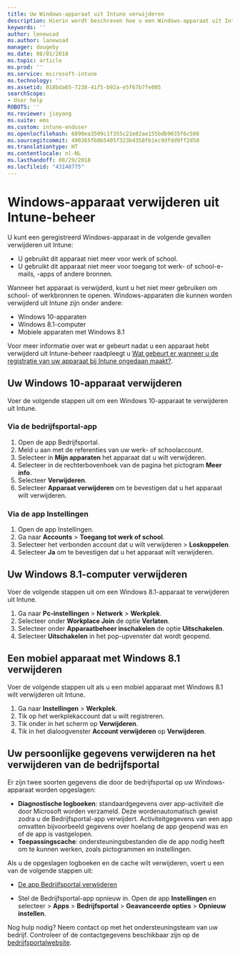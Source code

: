 ```yaml
---
title: Uw Windows-apparaat uit Intune verwijderen
description: Hierin wordt beschreven hoe u een Windows-apparaat uit Intune kunt verwijderen
keywords: ''
author: lenewsad
ms.author: lanewsad
manager: dougeby
ms.date: 08/01/2018
ms.topic: article
ms.prod: ''
ms.service: microsoft-intune
ms.technology: ''
ms.assetid: 018bda65-7238-41f5-b92a-e5f67b7fe085
searchScope:
- User help
ROBOTS: ''
ms.reviewer: jieyang
ms.suite: ems
ms.custom: intune-enduser
ms.openlocfilehash: 6090ea3509c1f355c21e02ae155bdb9035f6c508
ms.sourcegitcommit: 490365fb8b5405f323b4358fb1ec9dfdd9ff2d58
ms.translationtype: HT
ms.contentlocale: nl-NL
ms.lasthandoff: 08/29/2018
ms.locfileid: "43148775"
---
```

# <a name="remove-your-windows-device-from-intune-management"></a>Windows-apparaat verwijderen uit Intune-beheer

U kunt een geregistreerd Windows-apparaat in de volgende gevallen verwijderen uit Intune:  
* U gebruikt dit apparaat niet meer voor werk of school. 
* U gebruikt dit apparaat niet meer voor toegang tot werk- of school-e-mails, -apps of andere bronnen.

Wanneer het apparaat is verwijderd, kunt u het niet meer gebruiken om school- of werkbronnen te openen. Windows-apparaten die kunnen worden verwijderd uit Intune zijn onder andere:  
* Windows 10-apparaten 
* Windows 8.1-computer
* Mobiele apparaten met Windows 8.1
 
Voor meer informatie over wat er gebeurt nadat u een apparaat hebt verwijderd uit Intune-beheer raadpleegt u [Wat gebeurt er wanneer u de registratie van uw apparaat bij Intune ongedaan maakt?](what-happens-if-you-unenroll-your-device-from-intune-windows.md).

## <a name="remove-your-windows-10-device"></a>Uw Windows 10-apparaat verwijderen
Voer de volgende stappen uit om een Windows 10-apparaat te verwijderen uit Intune.

### <a name="via-the-company-portal-app"></a>Via de bedrijfsportal-app

1. Open de app Bedrijfsportal.
2. Meld u aan met de referenties van uw werk- of schoolaccount.
3. Selecteer in **Mijn apparaten** het apparaat dat u wilt verwijderen.
4. Selecteer in de rechterbovenhoek van de pagina het pictogram **Meer info**.
5. Selecteer **Verwijderen**. 
6. Selecteer **Apparaat verwijderen** om te bevestigen dat u het apparaat wilt verwijderen.

### <a name="via-device-settings-app"></a>Via de app Instellingen
1. Open de app Instellingen. 
2. Ga naar **Accounts** > **Toegang tot werk of school**.
3. Selecteer het verbonden account dat u wilt verwijderen > **Loskoppelen**.
4. Selecteer **Ja** om te bevestigen dat u het apparaat wilt verwijderen.

## <a name="remove-your-windows-81-computer"></a>Uw Windows 8.1-computer verwijderen
Voer de volgende stappen uit om een Windows 8.1-apparaat te verwijderen uit Intune.

1.  Ga naar **Pc-instellingen** > **Netwerk** > **Werkplek**.
2.  Selecteer onder **Workplace Join** de optie **Verlaten**.
3.  Selecteer onder **Apparaatbeheer inschakelen** de optie **Uitschakelen**.
4.  Selecteer **Uitschakelen** in het pop-upvenster dat wordt geopend.

## <a name="remove-your-windows-81-mobile-device"></a>Een mobiel apparaat met Windows 8.1 verwijderen
Voer de volgende stappen uit als u een mobiel apparaat met Windows 8.1 wilt verwijderen uit Intune.

1.  Ga naar **Instellingen** > **Werkplek**.
2.  Tik op het werkplekaccount dat u wilt registreren.
3.  Tik onder in het scherm op **Verwijderen**.
4.  Tik in het dialoogvenster **Account verwijderen** op **Verwijderen**.  
## <a name="removing-your-personal-information-after-removing-the-company-portal"></a>Uw persoonlijke gegevens verwijderen na het verwijderen van de bedrijfsportal
Er zijn twee soorten gegevens die door de bedrijfsportal op uw Windows-apparaat worden opgeslagen:

-   **Diagnostische logboeken**: standaardgegevens over app-activiteit die door Microsoft worden verzameld. Deze wordenautomatisch gewist zodra u de Bedrijfsportal-app verwijdert. Activiteitgegevens van een app omvatten bijvoorbeeld gegevens over hoelang de app geopend was en of de app is vastgelopen.
-   **Toepassingscache**: ondersteuningsbestanden die de app nodig heeft om te kunnen werken, zoals pictogrammen en instellingen.

Als u de opgeslagen logboeken en de cache wilt verwijderen, voert u een van de volgende stappen uit:

* [De app Bedrijfsportal verwijderen](https://support.microsoft.com/help/4028003/windows-10-uninstall-apps-and-programs) 

* Stel de Bedrijfsportal-app opnieuw in. Open de app **Instellingen** en selecteer > **Apps** > **Bedrijfsportal** > **Geavanceerde opties** > **Opnieuw instellen**. 

Nog hulp nodig? Neem contact op met het ondersteuningsteam van uw bedrijf. Controleer of de contactgegevens beschikbaar zijn op de [bedrijfsportalwebsite](https://go.microsoft.com/fwlink/?linkid=2010980).
